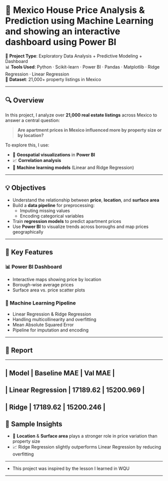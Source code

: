   # 🏡 Mexico House Price Analysis & Prediction using Machine Learning and showing an interactive dashboard using Power BI

📌 **Project Type**: Exploratory Data Analysis + Predictive Modeling + Dashboard  
📊 **Tools Used**: Python · Scikit-learn · Power BI · Pandas · Matplotlib · Ridge Regression · Linear Regression  
📁 **Dataset**: 21,000+ property listings in Mexico

---

## 🔍 Overview

In this project, I analyze over **21,000 real estate listings** across Mexico to answer a central question:

> **Are apartment prices in Mexico influenced more by property size or by location?**

To explore this, I use:
- 📍 **Geospatial visualizations** in **Power BI**
- 📈 **Correlation analysis**
- 🤖 **Machine learning models** (Linear and Ridge Regression)

---

## 💡 Objectives

- Understand the relationship between **price**, **location**, and **surface area**
- Build a **data pipeline** for preprocessing:
  - Imputing missing values
  - Encoding categorical variables
- Train **regression models** to predict apartment prices
- Use **Power BI** to visualize trends across boroughs and map prices geographically

---

## 🧠 Key Features

### 📊 Power BI Dashboard
- Interactive maps showing price by location
- Borough-wise average prices
- Surface area vs. price scatter plots


### 🤖 Machine Learning Pipeline
- Linear Regression & Ridge Regression
- Handling multicollinearity and overfitting
- Mean Absolute Squared Error 
- Pipeline for imputation and encoding

---
## 📝 Report
------------------------------------------------------
|   Model	          |  Baseline MAE   |	Val MAE      |
------------------------------------------------------
| Linear Regression |	17189.62        | 15200.969    |
------------------------------------------------------
|   Ridge	          |     17189.62  	|   15200.246  |
------------------------------------------------------

## 🧪 Sample Insights

- 📌 **Location** & **Surface area** plays a stronger role in price variation than property size
- 📈 Ridge Regression slightly outperforms Linear Regression by reducing overfitting

---
- This project was inspired by the lesson I learned in WQU
---

